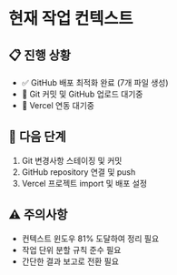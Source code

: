# 현재 작업 컨텍스트

## 📋 진행 상황
- ✅ GitHub 배포 최적화 완료 (7개 파일 생성)
- 🔄 Git 커밋 및 GitHub 업로드 대기중
- 🔄 Vercel 연동 대기중

## 🎯 다음 단계
1. Git 변경사항 스테이징 및 커밋
2. GitHub repository 연결 및 push
3. Vercel 프로젝트 import 및 배포 설정

## ⚠️ 주의사항
- 컨텍스트 윈도우 81% 도달하여 정리 필요
- 작업 단위 분할 규칙 준수 필요
- 간단한 결과 보고로 전환 필요
